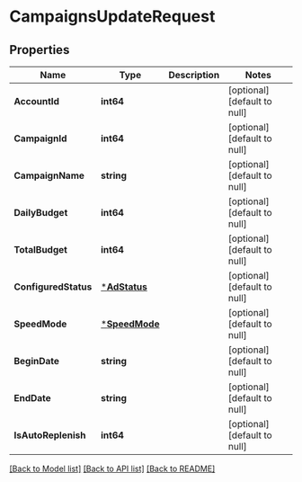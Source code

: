 # CampaignsUpdateRequest

## Properties
Name | Type | Description | Notes
------------ | ------------- | ------------- | -------------
**AccountId** | **int64** |  | [optional] [default to null]
**CampaignId** | **int64** |  | [optional] [default to null]
**CampaignName** | **string** |  | [optional] [default to null]
**DailyBudget** | **int64** |  | [optional] [default to null]
**TotalBudget** | **int64** |  | [optional] [default to null]
**ConfiguredStatus** | [***AdStatus**](AdStatus.md) |  | [optional] [default to null]
**SpeedMode** | [***SpeedMode**](SpeedMode.md) |  | [optional] [default to null]
**BeginDate** | **string** |  | [optional] [default to null]
**EndDate** | **string** |  | [optional] [default to null]
**IsAutoReplenish** | **int64** |  | [optional] [default to null]

[[Back to Model list]](../README.md#documentation-for-models) [[Back to API list]](../README.md#documentation-for-api-endpoints) [[Back to README]](../README.md)



